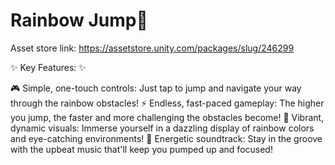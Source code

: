 # Rainbow Jump🌈

Asset store link: https://assetstore.unity.com/packages/slug/246299 


✨ Key Features: ✨

🎮 Simple, one-touch controls: Just tap to jump and navigate your way through the rainbow obstacles!
⚡️ Endless, fast-paced gameplay: The higher you jump, the faster and more challenging the obstacles become!
🌈 Vibrant, dynamic visuals: Immerse yourself in a dazzling display of rainbow colors and eye-catching environments!
🎵 Energetic soundtrack: Stay in the groove with the upbeat music that'll keep you pumped up and focused!
